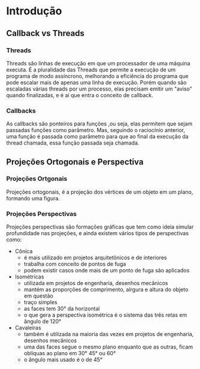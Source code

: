 # Introdução

## Callback vs Threads

### Threads

Threads são linhas de execução em que um processador de uma máquina executa. É a pluralidade das Threads que permite a execução de um programa de modo assíncrono, melhorando a eficiência do programa que pode escalar mais de apenas uma linha de execução. Porém quando são escaladas várias threads por um processo, elas precisam emitir um "aviso" quando finalizadas, e é aí que entra o conceito de callback.

### Callbacks

As callbacks são ponteiros para funções ,ou seja, elas permitem que sejam passadas funções como parâmetro. Mas, seguindo o raciocínio anterior, uma função é passada como parâmetro para que ao final da execução da thread chamada, essa função passada seja chamada.

## Projeções Ortogonais e Perspectiva

### Projeções Ortgonais

Projeções ortogonais, é a projeção dos vértices de um objeto em um plano, formando uma figura.

### Projeções Perspectivas

Projeções perspectivas são formações gráficas que tem como ideia simular profundidade nas projeções, e ainda existem vários tipos de perspectivas como:

- Cônica
  - é mais utilizado em projetos arquitetônicos e de interiores
  - trabalha com conceito de pontos de fuga
  - podem existir casos onde mais de um ponto de fuga são aplicados
- Isométricas
  - utilizada em projetos de engenharia, desenhos mecânicos
  - mantém as proporções de comprimento, alrgura e altura do objeto em questão
  - traço simples
  - as faces tem 30° da horizontal
  - o que gera a perspectiva isométrica é o sistema das três retas em ângulo de 120°
- Cavaleiras
  - também é utilizada na maioria das vezes em projetos de engenharia, desenhos mecânicos
  - uma das faces segue o mesmo plano enquanto que as outras, ficam oblíquas ao plano em 30° 45° ou 60°
  - o ângulo mais usado é o de 45°
